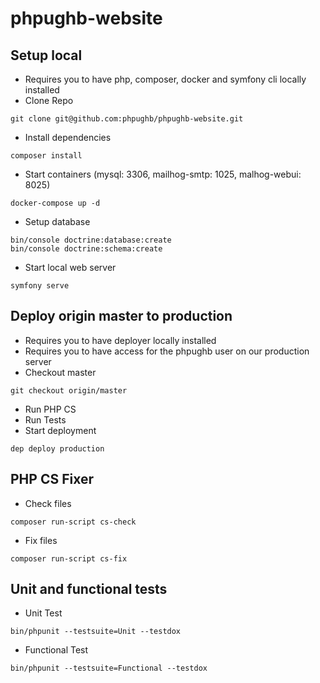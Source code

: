 # phpughb-website

## Setup local
* Requires you to have php, composer, docker and symfony cli locally installed
* Clone Repo
```
git clone git@github.com:phpughb/phpughb-website.git
```
* Install dependencies
```
composer install
```
* Start containers (mysql: 3306, mailhog-smtp: 1025, malhog-webui: 8025)
```
docker-compose up -d
```
* Setup database
```
bin/console doctrine:database:create
bin/console doctrine:schema:create
```
* Start local web server
```
symfony serve
```


## Deploy origin master to production
* Requires you to have deployer locally installed
* Requires you to have access for the phpughb user on our production server
* Checkout master
```
git checkout origin/master
```
* Run PHP CS
* Run Tests
* Start deployment
```
dep deploy production
```

## PHP CS Fixer
* Check files
```
composer run-script cs-check
```
* Fix files
```
composer run-script cs-fix
```

## Unit and functional tests
* Unit  Test
```
bin/phpunit --testsuite=Unit --testdox
```
* Functional Test
```
bin/phpunit --testsuite=Functional --testdox
```
